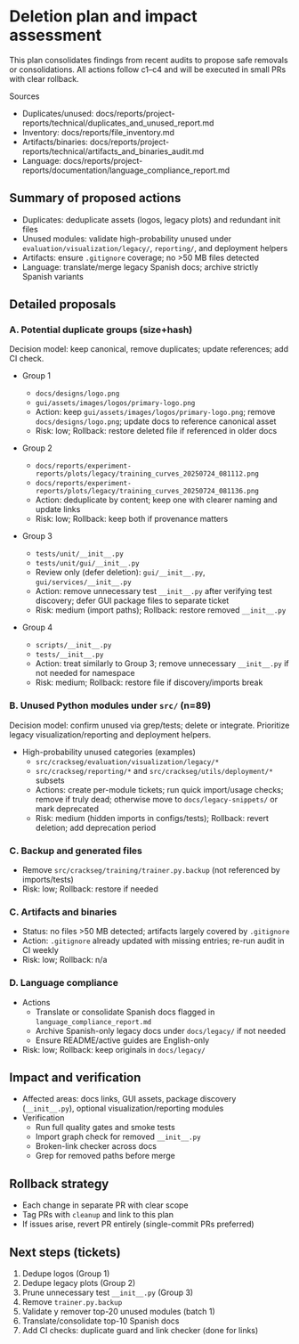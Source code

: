 <!-- markdownlint-disable-file -->
# Deletion plan and impact assessment

This plan consolidates findings from recent audits to propose safe removals or consolidations. All actions follow c1–c4 and will be executed in small PRs with clear rollback.

Sources
- Duplicates/unused: docs/reports/project-reports/technical/duplicates_and_unused_report.md
- Inventory: docs/reports/file_inventory.md
- Artifacts/binaries: docs/reports/project-reports/technical/artifacts_and_binaries_audit.md
- Language: docs/reports/project-reports/documentation/language_compliance_report.md

## Summary of proposed actions

- Duplicates: deduplicate assets (logos, legacy plots) and redundant init files
- Unused modules: validate high-probability unused under `evaluation/visualization/legacy/`, `reporting/`, and deployment helpers
- Artifacts: ensure `.gitignore` coverage; no >50 MB files detected
- Language: translate/merge legacy Spanish docs; archive strictly Spanish variants

## Detailed proposals

### A. Potential duplicate groups (size+hash)

Decision model: keep canonical, remove duplicates; update references; add CI check.

- Group 1
  - `docs/designs/logo.png`
  - `gui/assets/images/logos/primary-logo.png`
  - Action: keep `gui/assets/images/logos/primary-logo.png`; remove `docs/designs/logo.png`; update docs to reference canonical asset
  - Risk: low; Rollback: restore deleted file if referenced in older docs

- Group 2
  - `docs/reports/experiment-reports/plots/legacy/training_curves_20250724_081112.png`
  - `docs/reports/experiment-reports/plots/legacy/training_curves_20250724_081136.png`
  - Action: deduplicate by content; keep one with clearer naming and update links
  - Risk: low; Rollback: keep both if provenance matters

- Group 3
  - `tests/unit/__init__.py`
  - `tests/unit/gui/__init__.py`
  - Review only (defer deletion): `gui/__init__.py`, `gui/services/__init__.py`
  - Action: remove unnecessary test `__init__.py` after verifying test discovery; defer GUI package files to separate ticket
  - Risk: medium (import paths); Rollback: restore removed `__init__.py`

- Group 4
  - `scripts/__init__.py`
  - `tests/__init__.py`
  - Action: treat similarly to Group 3; remove unnecessary `__init__.py` if not needed for namespace
  - Risk: medium; Rollback: restore file if discovery/imports break

### B. Unused Python modules under `src/` (n=89)

Decision model: confirm unused via grep/tests; delete or integrate. Prioritize legacy visualization/reporting and deployment helpers.

- High-probability unused categories (examples)
  - `src/crackseg/evaluation/visualization/legacy/*`
  - `src/crackseg/reporting/*` and `src/crackseg/utils/deployment/*` subsets
  - Actions: create per-module tickets; run quick import/usage checks; remove if truly dead; otherwise move to `docs/legacy-snippets/` or mark deprecated
  - Risk: medium (hidden imports in configs/tests); Rollback: revert deletion; add deprecation period

### C. Backup and generated files

- Remove `src/crackseg/training/trainer.py.backup` (not referenced by imports/tests)
- Risk: low; Rollback: restore if needed

### C. Artifacts and binaries

- Status: no files >50 MB detected; artifacts largely covered by `.gitignore`
- Action: `.gitignore` already updated with missing entries; re-run audit in CI weekly
- Risk: low; Rollback: n/a

### D. Language compliance

- Actions
  - Translate or consolidate Spanish docs flagged in `language_compliance_report.md`
  - Archive Spanish-only legacy docs under `docs/legacy/` if not needed
  - Ensure README/active guides are English-only
- Risk: low; Rollback: keep originals in `docs/legacy/`

## Impact and verification

- Affected areas: docs links, GUI assets, package discovery (`__init__.py`), optional visualization/reporting modules
- Verification
  - Run full quality gates and smoke tests
  - Import graph check for removed `__init__.py`
  - Broken-link checker across docs
  - Grep for removed paths before merge

## Rollback strategy

- Each change in separate PR with clear scope
- Tag PRs with `cleanup` and link to this plan
- If issues arise, revert PR entirely (single-commit PRs preferred)

## Next steps (tickets)

1. Dedupe logos (Group 1)
2. Dedupe legacy plots (Group 2)
3. Prune unnecessary test `__init__.py` (Group 3)
4. Remove `trainer.py.backup`
5. Validate y remover top-20 unused modules (batch 1)
6. Translate/consolidate top-10 Spanish docs
7. Add CI checks: duplicate guard and link checker (done for links)


